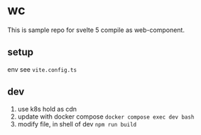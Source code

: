 # wc

This is sample repo for svelte 5 compile as web-component.

## setup

env see `vite.config.ts`

## dev

1. use k8s hold as cdn
2. update with docker compose
   `docker compose exec dev bash`
3. modify file, in shell of dev
   `npm run build`
